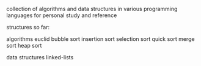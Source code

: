 collection of algorithms and data structures in various programming languages for personal study and reference

structures so far:

algorithms
    euclid
    bubble sort
    insertion sort
    selection sort
    quick sort
    merge sort
    heap sort

data structures
    linked-lists 
    
